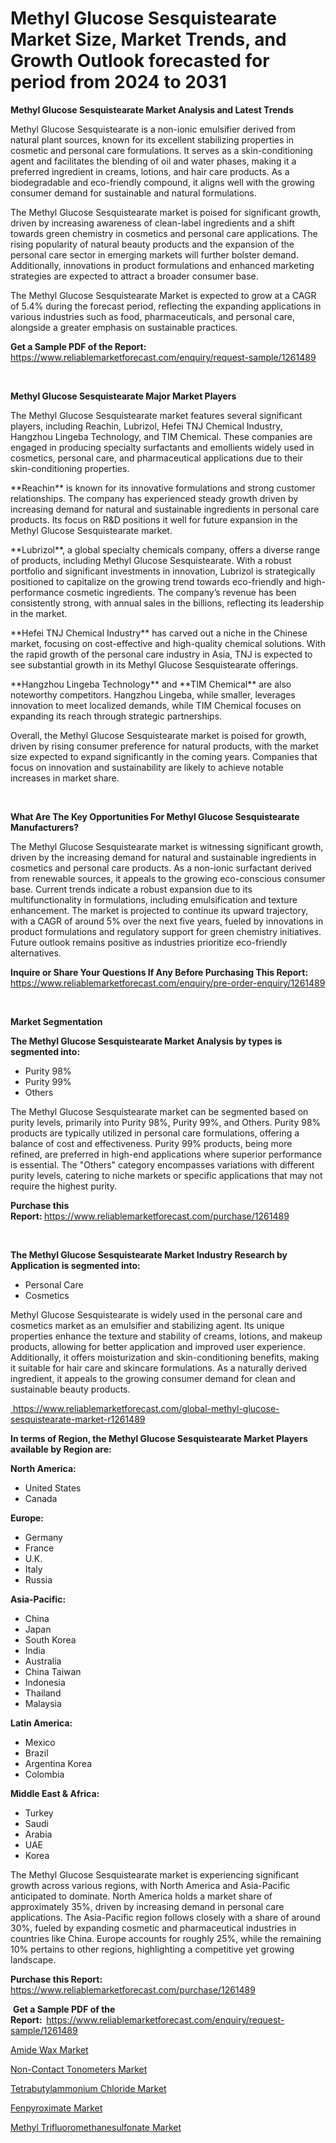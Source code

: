 <p><h1>Methyl Glucose Sesquistearate Market Size, Market Trends, and Growth Outlook forecasted for period from 2024 to 2031</h1></p><p><strong>Methyl Glucose Sesquistearate Market Analysis and Latest Trends</strong></p>
<p><p>Methyl Glucose Sesquistearate is a non-ionic emulsifier derived from natural plant sources, known for its excellent stabilizing properties in cosmetic and personal care formulations. It serves as a skin-conditioning agent and facilitates the blending of oil and water phases, making it a preferred ingredient in creams, lotions, and hair care products. As a biodegradable and eco-friendly compound, it aligns well with the growing consumer demand for sustainable and natural formulations.</p><p>The Methyl Glucose Sesquistearate market is poised for significant growth, driven by increasing awareness of clean-label ingredients and a shift towards green chemistry in cosmetics and personal care applications. The rising popularity of natural beauty products and the expansion of the personal care sector in emerging markets will further bolster demand. Additionally, innovations in product formulations and enhanced marketing strategies are expected to attract a broader consumer base. </p><p>The Methyl Glucose Sesquistearate Market is expected to grow at a CAGR of 5.4% during the forecast period, reflecting the expanding applications in various industries such as food, pharmaceuticals, and personal care, alongside a greater emphasis on sustainable practices.</p></p>
<p><strong>Get a Sample PDF of the Report:&nbsp;</strong> <a href="https://www.reliablemarketforecast.com/enquiry/request-sample/1261489?utm_campaign=1130&utm_medium=2&utm_source=Github&utm_content=ia&utm_term=09112024&utm_id=methyl-glucose-sesquistearate">https://www.reliablemarketforecast.com/enquiry/request-sample/1261489</a></p>
<p>&nbsp;</p>
<p><strong>Methyl Glucose Sesquistearate Major Market Players</strong></p>
<p><p>The Methyl Glucose Sesquistearate market features several significant players, including Reachin, Lubrizol, Hefei TNJ Chemical Industry, Hangzhou Lingeba Technology, and TIM Chemical. These companies are engaged in producing specialty surfactants and emollients widely used in cosmetics, personal care, and pharmaceutical applications due to their skin-conditioning properties.</p><p>**Reachin** is known for its innovative formulations and strong customer relationships. The company has experienced steady growth driven by increasing demand for natural and sustainable ingredients in personal care products. Its focus on R&D positions it well for future expansion in the Methyl Glucose Sesquistearate market.</p><p>**Lubrizol**, a global specialty chemicals company, offers a diverse range of products, including Methyl Glucose Sesquistearate. With a robust portfolio and significant investments in innovation, Lubrizol is strategically positioned to capitalize on the growing trend towards eco-friendly and high-performance cosmetic ingredients. The company’s revenue has been consistently strong, with annual sales in the billions, reflecting its leadership in the market.</p><p>**Hefei TNJ Chemical Industry** has carved out a niche in the Chinese market, focusing on cost-effective and high-quality chemical solutions. With the rapid growth of the personal care industry in Asia, TNJ is expected to see substantial growth in its Methyl Glucose Sesquistearate offerings.</p><p>**Hangzhou Lingeba Technology** and **TIM Chemical** are also noteworthy competitors. Hangzhou Lingeba, while smaller, leverages innovation to meet localized demands, while TIM Chemical focuses on expanding its reach through strategic partnerships.</p><p>Overall, the Methyl Glucose Sesquistearate market is poised for growth, driven by rising consumer preference for natural products, with the market size expected to expand significantly in the coming years. Companies that focus on innovation and sustainability are likely to achieve notable increases in market share.</p></p>
<p>&nbsp;</p>
<p><strong>What Are The Key Opportunities For Methyl Glucose Sesquistearate Manufacturers?</strong></p>
<p><p>The Methyl Glucose Sesquistearate market is witnessing significant growth, driven by the increasing demand for natural and sustainable ingredients in cosmetics and personal care products. As a non-ionic surfactant derived from renewable sources, it appeals to the growing eco-conscious consumer base. Current trends indicate a robust expansion due to its multifunctionality in formulations, including emulsification and texture enhancement. The market is projected to continue its upward trajectory, with a CAGR of around 5% over the next five years, fueled by innovations in product formulations and regulatory support for green chemistry initiatives. Future outlook remains positive as industries prioritize eco-friendly alternatives.</p></p>
<p><strong>Inquire or Share Your Questions If Any Before Purchasing This Report:</strong> <a href="https://www.reliablemarketforecast.com/enquiry/pre-order-enquiry/1261489?utm_campaign=1130&utm_medium=2&utm_source=Github&utm_content=ia&utm_term=09112024&utm_id=methyl-glucose-sesquistearate">https://www.reliablemarketforecast.com/enquiry/pre-order-enquiry/1261489</a></p>
<p>&nbsp;</p>
<p><strong>Market Segmentation</strong></p>
<p><strong>The Methyl Glucose Sesquistearate Market Analysis by types is segmented into:</strong></p>
<p><ul><li>Purity 98%</li><li>Purity 99%</li><li>Others</li></ul></p>
<p><p>The Methyl Glucose Sesquistearate market can be segmented based on purity levels, primarily into Purity 98%, Purity 99%, and Others. Purity 98% products are typically utilized in personal care formulations, offering a balance of cost and effectiveness. Purity 99% products, being more refined, are preferred in high-end applications where superior performance is essential. The "Others" category encompasses variations with different purity levels, catering to niche markets or specific applications that may not require the highest purity.</p></p>
<p><strong>Purchase this Report:&nbsp;</strong><a href="https://www.reliablemarketforecast.com/purchase/1261489?utm_campaign=1130&utm_medium=2&utm_source=Github&utm_content=ia&utm_term=09112024&utm_id=methyl-glucose-sesquistearate">https://www.reliablemarketforecast.com/purchase/1261489</a></p>
<p>&nbsp;</p>
<p><strong>The Methyl Glucose Sesquistearate Market Industry Research by Application is segmented into:</strong></p>
<p><ul><li>Personal Care</li><li>Cosmetics</li></ul></p>
<p><p>Methyl Glucose Sesquistearate is widely used in the personal care and cosmetics market as an emulsifier and stabilizing agent. Its unique properties enhance the texture and stability of creams, lotions, and makeup products, allowing for better application and improved user experience. Additionally, it offers moisturization and skin-conditioning benefits, making it suitable for hair care and skincare formulations. As a naturally derived ingredient, it appeals to the growing consumer demand for clean and sustainable beauty products.</p></p>
<p><a href="https://www.reliablemarketforecast.com/global-methyl-glucose-sesquistearate-market-r1261489?utm_campaign=1130&utm_medium=2&utm_source=Github&utm_content=ia&utm_term=09112024&utm_id=methyl-glucose-sesquistearate">&nbsp;https://www.reliablemarketforecast.com/global-methyl-glucose-sesquistearate-market-r1261489</a></p>
<p><strong>In terms of Region, the Methyl Glucose Sesquistearate Market Players available by Region are:</strong></p>
<p>
    <p> <strong> North America: </strong>
        <ul>
            <li>United States</li>
            <li>Canada</li>
        </ul>
        </p> 
    <p> <strong> Europe: </strong>
        <ul>
            <li>Germany</li>
            <li>France</li>
            <li>U.K.</li>
            <li>Italy</li>
            <li>Russia</li>
        </ul>
        </p> 
    <p> <strong> Asia-Pacific: </strong>
        <ul>
            <li>China</li>
            <li>Japan</li>
            <li>South Korea</li>
            <li>India</li>
            <li>Australia</li>
            <li>China Taiwan</li>
            <li>Indonesia</li>
            <li>Thailand</li>
            <li>Malaysia</li>
        </ul>
        </p> 
    <p> <strong> Latin America: </strong>
        <ul>
            <li>Mexico</li>
            <li>Brazil</li>
            <li>Argentina Korea</li>
            <li>Colombia</li>
        </ul>
        </p> 
    <p> <strong> Middle East & Africa: </strong>
        <ul>
            <li>Turkey</li>
            <li>Saudi</li>
            <li>Arabia</li>
            <li>UAE</li>
            <li>Korea</li>
        </ul>
    </p>
    </p>
<p><p>The Methyl Glucose Sesquistearate market is experiencing significant growth across various regions, with North America and Asia-Pacific anticipated to dominate. North America holds a market share of approximately 35%, driven by increasing demand in personal care applications. The Asia-Pacific region follows closely with a share of around 30%, fueled by expanding cosmetic and pharmaceutical industries in countries like China. Europe accounts for roughly 25%, while the remaining 10% pertains to other regions, highlighting a competitive yet growing landscape.</p></p>
<p><strong>Purchase this Report: </strong><a href="https://www.reliablemarketforecast.com/purchase/1261489?utm_campaign=1130&utm_medium=2&utm_source=Github&utm_content=ia&utm_term=09112024&utm_id=methyl-glucose-sesquistearate">https://www.reliablemarketforecast.com/purchase/1261489</a></p>
<p>&nbsp;<strong>Get a Sample PDF of the Report:&nbsp;&nbsp;</strong><a href="https://www.reliablemarketforecast.com/enquiry/request-sample/1261489?utm_campaign=1130&utm_medium=2&utm_source=Github&utm_content=ia&utm_term=09112024&utm_id=methyl-glucose-sesquistearate">https://www.reliablemarketforecast.com/enquiry/request-sample/1261489</a></p>
<p><strong></strong></p>
<p><p><a href="https://github.com/annabelpric84w/Market-Research-Report-List-1/blob/main/amide-wax-market.md?utm_campaign=1130&utm_medium=2&utm_source=Github&utm_content=ia&utm_term=09112024&utm_id=methyl-glucose-sesquistearate">Amide Wax Market</a></p><p><a href="https://issuu.com/reportprime-2/docs/non-contact-tonometers-market-size-_d2c305334c239c?utm_campaign=1130&utm_medium=2&utm_source=Github&utm_content=ia&utm_term=09112024&utm_id=methyl-glucose-sesquistearate">Non-Contact Tonometers Market</a></p><p><a href="https://github.com/radmanjxendrisczn/Market-Research-Report-List-1/blob/main/tetrabutylammonium-chloride-market.md?utm_campaign=1130&utm_medium=2&utm_source=Github&utm_content=ia&utm_term=09112024&utm_id=methyl-glucose-sesquistearate">Tetrabutylammonium Chloride Market</a></p><p><a href="https://github.com/markita8qfi/Market-Research-Report-List-1/blob/main/fenpyroximate-market.md?utm_campaign=1130&utm_medium=2&utm_source=Github&utm_content=ia&utm_term=09112024&utm_id=methyl-glucose-sesquistearate">Fenpyroximate Market</a></p><p><a href="https://github.com/habinadmshaulz/Market-Research-Report-List-1/blob/main/methyl-trifluoromethanesulfonate-market.md?utm_campaign=1130&utm_medium=2&utm_source=Github&utm_content=ia&utm_term=09112024&utm_id=methyl-glucose-sesquistearate">Methyl Trifluoromethanesulfonate Market</a></p></p>
